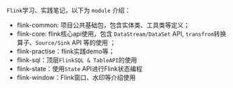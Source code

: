 `Flink`学习、实践笔记，以下为 `module` 介绍：
* flink-common:  项目公共基础包，包含实体类、工具类等定义；
* flink-core:  flink核心api使用，包含 `DataStream/DataSet` API, `transfrom`转换算子、`Source/Sink` API  等的使用 ；
* flink-practise：flink实践demo等；
* flink-sql：顶层`FlinkSQL & TableAPI`的使用
* flink-state：使用`State` API进行Flink状态编程
* flink-window：Flink窗口、水印等介绍使用